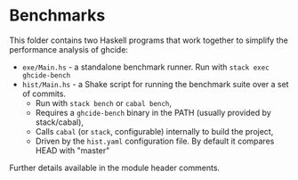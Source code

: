 
# Benchmarks

This folder contains two Haskell programs that work together to simplify the
performance analysis of ghcide:

- `exe/Main.hs` - a standalone benchmark runner. Run with `stack exec ghcide-bench`
- `hist/Main.hs` - a Shake script for running the benchmark suite over a set of commits.
  - Run with `stack bench` or `cabal bench`,
  - Requires a `ghcide-bench` binary in the PATH (usually provided by stack/cabal),
  - Calls `cabal` (or `stack`, configurable) internally to build the project,
  - Driven by the `hist.yaml` configuration file.
    By default it compares HEAD with "master"

Further details available in the module header comments.
